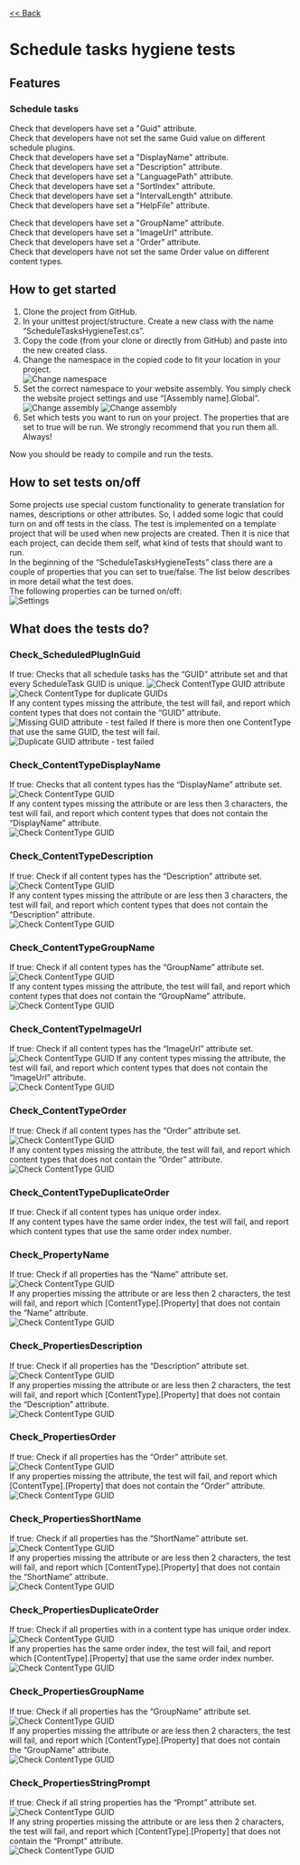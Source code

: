 [<< Back](README.md)

# Schedule tasks hygiene tests

## Features

### Schedule tasks  
Check that developers have set a "Guid" attribute.  
Check that developers have not set the same Guid value on different schedule plugins.  
Check that developers have set a "DisplayName" attribute.  
Check that developers have set a "Description" attribute.  
Check that developers have set a "LanguagePath" attribute.  
Check that developers have set a "SortIndex" attribute.  
Check that developers have set a "IntervalLength" attribute.  
Check that developers have set a "HelpFile" attribute.  

Check that developers have set a "GroupName" attribute.  
Check that developers have set a "ImageUrl" attribute.  
Check that developers have set a "Order" attribute.  
Check that developers have not set the same Order value on different content types.  
  
## How to get started
1. Clone the project from GitHub.  
2. In your unittest project/structure. Create a new class with the name “ScheduleTasksHygieneTest.cs”.  
3. Copy the code (from your clone or directly from GitHub) and paste into the new created class.  
4. Change the namespace in the copied code to fit your location in your project.  
![Change namespace](/Documentation/images/UnittestNamespace.PNG)
5. Set the correct namespace to your website assembly. You simply check the website project settings and use “[Assembly name].Global”.  
![Change assembly](/Documentation/images/ConstructorAssemblySpecification.PNG)
![Change assembly](/Documentation/images/ConstructorAssemblyProjectAssemblyName.PNG)
6. Set which tests you want to run on your project. The properties that are set to true will be run. We strongly recommend that you run them all. Always!  
  
Now you should be ready to compile and run the tests.  

## How to set tests on/off  
Some projects use special custom functionality to generate translation for names, descriptions or other attributes. So, I added some logic that could turn on and off tests in the class. The test is implemented on a template project that will be used when new projects are created. Then it is nice that each project, can decide them self, what kind of tests that should want to run.  
In the beginning of the “ScheduleTasksHygieneTests” class there are a couple of properties that you can set to true/false. The list below describes in more detail what the test does.  
The following properties can be turned on/off:  
![Settings](/Documentation/images/UnittestSettings.PNG)

## What does the tests do?
### Check_ScheduledPlugInGuid
If true: Checks that all schedule tasks has the “GUID” attribute set and that every ScheduleTask GUID is unique.
![Check ContentType GUID attribute](/Documentation/images/ContentTypeGuidAttribute.PNG)  
![Check ContentType for duplicate GUIDs](/Documentation/images/ContentTypeDuplicateGuidAttribute.PNG)  
If any content types missing the attribute, the test will fail, and report which content types that does not contain the “GUID” attribute.  
![Missing GUID attribute - test failed](/Documentation/images/CheckContentTypesGuidTestFailed.PNG)
If there is more then one ContentType that use the same GUID, the test will fail.  
![Duplicate GUID attribute - test failed](/Documentation/images/CheckContentTypesDuplicateGuidTestFailed.PNG)
  
### Check_ContentTypeDisplayName
If true: Checks that all content types has the “DisplayName” attribute set.  
![Check ContentType GUID](/Documentation/images/ContentTypeDisplayNameAttribute.PNG)  
If any content types missing the attribute or are less then 3 characters, the test will fail, and report which content types that does not contain the “DisplayName” attribute.  
![Check ContentType GUID](/Documentation/images/CheckContentTypesDisplayNameTestFailed.PNG)
  
### Check_ContentTypeDescription
If true: Check if all content types has the “Description” attribute set.  
![Check ContentType GUID](/Documentation/images/ContentTypeDescriptionAttribute.PNG)  
If any content types missing the attribute or are less then 3 characters, the test will fail, and report which content types that does not contain the “Description” attribute.  
![Check ContentType GUID](/Documentation/images/CheckContentTypesDisplayNameTestFailed.PNG)
 
### Check_ContentTypeGroupName
If true: Check if all content types has the “GroupName” attribute set.  
 ![Check ContentType GUID](/Documentation/images/ContentTypeGroupNameAttribute.PNG)  
If any content types missing the attribute, the test will fail, and report which content types that does not contain the “GroupName” attribute.  
![Check ContentType GUID](/Documentation/images/CheckContentTypesGroupNameTestFailed.PNG)  
 
### Check_ContentTypeImageUrl
If true: Check if all content types has the “ImageUrl” attribute set.  
![Check ContentType GUID](/Documentation/images/ContentTypeImageUrlAttribute.PNG)
If any content types missing the attribute, the test will fail, and report which content types that does not contain the “ImageUrl” attribute.  
![Check ContentType GUID](/Documentation/images/CheckContentTypesImageUrlTestFailed.PNG)  
   
### Check_ContentTypeOrder
If true: Check if all content types has the “Order” attribute set.  
![Check ContentType GUID](/Documentation/images/ContentTypeOrderAttribute.PNG)  
If any content types missing the attribute, the test will fail, and report which content types that does not contain the “Order” attribute.  
![Check ContentType GUID](/Documentation/images/CheckContentTypesOrderTestFailed.PNG)  
   
### Check_ContentTypeDuplicateOrder
If true: Check if all content types has unique order index.    
If any content types have the same order index, the test will fail, and report which content types that use the same order index number.  
 
### Check_PropertyName
If true: Check if all properties has the “Name” attribute set.  
![Check ContentType GUID](/Documentation/images/PropertyNameAttribute.PNG)  
If any properties missing the attribute or are less then 2 characters, the test will fail, and report which [ContentType].[Property] that does not contain the “Name” attribute.  
![Check ContentType GUID](/Documentation/images/CheckPropertyNameTestFailed.PNG)  
 
### Check_PropertiesDescription
If true: Check if all properties has the “Description” attribute set.  
![Check ContentType GUID](/Documentation/images/PropertyDescriptionAttribute.PNG)  
If any properties missing the attribute or are less then 2 characters, the test will fail, and report which [ContentType].[Property] that does not contain the “Description” attribute.  
![Check ContentType GUID](/Documentation/images/CheckPropertyDescriptionTestFailed.PNG)  
   
### Check_PropertiesOrder
If true: Check if all properties has the “Order” attribute set.  
![Check ContentType GUID](/Documentation/images/PropertyOrderAttribute.PNG)  
If any properties missing the attribute, the test will fail, and report which [ContentType].[Property] that does not contain the “Order” attribute.  
![Check ContentType GUID](/Documentation/images/CheckPropertyOrderTestFailed.PNG)  
 
### Check_PropertiesShortName
If true: Check if all properties has the “ShortName” attribute set.  
![Check ContentType GUID](/Documentation/images/PropertyShortNameAttribute.PNG)  
If any properties missing the attribute or are less then 2 characters, the test will fail, and report which [ContentType].[Property] that does not contain the “ShortName” attribute.  
![Check ContentType GUID](/Documentation/images/CheckPropertyShortNameTestFailed.PNG)  
   
### Check_PropertiesDuplicateOrder
If true: Check if all properties with in a content type has unique order index.  
![Check ContentType GUID](/Documentation/images/PropertyDuplicateOrderAttribute.PNG)  
If any properties has the same order index, the test will fail, and report which [ContentType].[Property] that use the same order index number.  
![Check ContentType GUID](/Documentation/images/CheckPropertyDuplicateOrderTestFailed.PNG)  
   
### Check_PropertiesGroupName
If true: Check if all properties has the “GroupName” attribute set.  
![Check ContentType GUID](/Documentation/images/PropertyGroupNameAttribute.PNG)   
If any properties missing the attribute or are less then 2 characters, the test will fail, and report which [ContentType].[Property] that does not contain the “GroupName” attribute.  
![Check ContentType GUID](/Documentation/images/CheckPropertyGroupNameTestFailed.PNG)  
  
### Check_PropertiesStringPrompt
If true: Check if all string properties has the “Prompt” attribute set.  
![Check ContentType GUID](/Documentation/images/PropertyPromptAttribute.PNG)   
If any string properties missing the attribute or are less then 2 characters, the test will fail, and report which [ContentType].[Property] that does not contain the “Prompt” attribute.  
![Check ContentType GUID](/Documentation/images/CheckPropertyStringPromptTestFailed.PNG)
 
